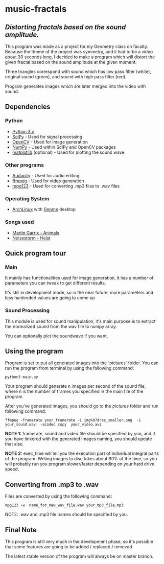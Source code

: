 # music-fractals

## *Distorting fractals based on the sound amplitude.*


This program was made as a project for my Geometry class on faculty. Because the theme of the project was symmetry, and it had to be a video about 30 seconds long, I decided to make a program which will distort the given fractal based on the sound amplitude at the given moment.

Three triangles correspond with sound which has low pass filter (white), original sound (green), and sound with high pass filter (red).

Program generates images which are later merged into the video with sound.

## Dependencies

### Python

- [Python 3.x](https://www.python.org/)
- [SciPy](https://www.scipy.org/) - Used for signal processing
- [OpenCV](https://opencv.org/) - Used for image generation
- [NumPy](https://www.numpy.org/) - Used within SciPy and OpenCV packages
- [matplotlib](https://matplotlib.org/) (optional) - Used for plotting the sound wave 

### Other programs

- [Audacity](https://www.audacityteam.org/) - Used for audio editing
- [ffmpeg](https://ffmpeg.org/) - Used for video generation
- [mpg123](https://mpg123.de/) - Used for converting .mp3 files to .wav files

### Operating System

- [ArchLinux](https://www.archlinux.org/) with [Gnome](https://www.gnome.org/) desktop

### Songs used
- [Martin Garrix - Animals](https://www.youtube.com/watch?v=gCYcHz2k5x0)
- [Noisestorm - Heist](https://www.youtube.com/watch?v=YXYYCFaUUHQ)

## Quick program tour

### Main

It mainly has functionalities used for image generation, it has a number of parameters you can tweak to get different results. 

It's still in development mode, so in the near future, more parameters and less hardcoded values are going to come up

### Sound Processing

This module is used for sound manipulation, it's main purpose is to extract the normalized sound from the wav file to numpy array.

You can optionally plot the soundwave if you want.

## Using the program

Program is set to put all generated images into the 'pictures' folder. You can run the program from terminal by using the following command:

`python3 main.py`

Your program should generate n images per second of the sound file, where n is the number of frames you specified in the main file of the program.

After you've generated images, you should go to the *pictures* folder and run following command:

`ffmpeg -framerate your_framerate -i img%07dres_smaller.png  -i  your_sound.wav  -acodec copy  your_video.avi`

**NOTE 1:** framerate, sound and video file should be specified by you, and if you have tinkered with the generated images naming, you should update that also.

**NOTE 2:** exec_time will tell you the execution part of individual integral parts of the program. Writing images to disc takes about 90% of the time, so you will probably run you program slower/faster depending on your hard drive speed. 

## Converting from .mp3 to .wav

Files are converted by using the following command:

`mpg123 -w  name_for_new_wav_file.wav your_mp3_file.mp3`

NOTE: .wav and .mp3 file names should be specified by you.

## Final Note

This program is still very much in the development phase, so it's possible that some features are going to be added / replaced / removed.

The latest stable version of the program will always be on master branch.